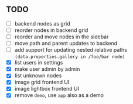 ## TODO

- [ ] backend nodes as grid
- [ ] reorder nodes in backend grid
- [ ] reorder and move nodes in the sidebar
- [ ] move path and parent updates to backend
- [ ] add support for updating nested relative paths `(data.properties.gallery in /foo/bar node)`
- [x] list users in settings
- [x] make user admin by admin
- [x] list unknown nodes
- [x] image grid frontend UI
- [x] image lightbox frontend UI
- [x] remove `demo`, use `app` also as a demo
